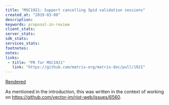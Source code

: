 ```yaml
---
title: "MSC1921: Support cancelling 3pid validation sessions"
created_at: "2019-03-08"
description:
keywords: proposal-in-review
client_stats:
server_stats:
sdk_stats:
services_stats:
footnotes:
notes:
links:
 - title: "PR for MSC1921"
   link: "https://github.com/matrix-org/matrix-doc/pull/1921"
---
```

[Rendered](https://github.com/matrix-org/matrix-doc/blob/travis/msc/cancel-3pid-sessions/proposals/1921-cancel-3pid-sessions.md)

As mentioned in the introduction, this was written in the context of working on https://github.com/vector-im/riot-web/issues/6560.
